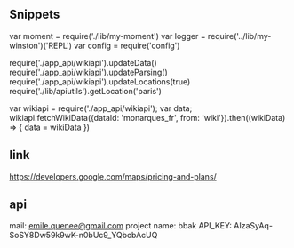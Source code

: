 ## Snippets

var moment = require('./lib/my-moment')
var logger = require('../lib/my-winston')('REPL')
var config = require('config')


require('./app_api/wikiapi').updateData()
require('./app_api/wikiapi').updateParsing()
require('./app_api/wikiapi').updateLocations(true)
require('./lib/apiutils').getLocation('paris')

var wikiapi = require('./app_api/wikiapi'); var data;
wikiapi.fetchWikiData({dataId: 'monarques_fr', from: 'wiki'}).then((wikiData) => {
  data = wikiData
})


## link

https://developers.google.com/maps/pricing-and-plans/

## api

mail: emile.quenee@gmail.com
project name: bbak
API_KEY: AIzaSyAq-SoSY8Dw59k9wK-n0bUc9_YQbcbAcUQ